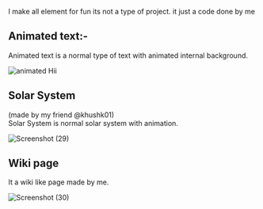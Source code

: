 I make all element for fun its not a type of project. it just a code done by me

## Animated text:-
Animated text is a normal type of text with animated internal background.

![animated Hii](https://github.com/harshsinghcs/MY-PROJECT/assets/115187902/a372f18a-041a-4284-87e5-af8da9cfb7f4)

## Solar System
(made by my friend @khushk01) <br>
Solar System is normal solar system with animation.

![Screenshot (29)](https://github.com/harshsinghcs/MY-PROJECT/assets/115187902/f0eb6563-7e71-40be-910c-6563f8002471)

## Wiki page
It a wiki like page made by me.

![Screenshot (30)](https://github.com/harshsinghcs/MY-PROJECT/assets/115187902/411be29b-f37f-4d36-968d-404d54a1442b)
